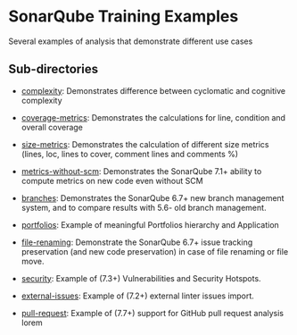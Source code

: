 # SonarQube Training Examples

Several examples of analysis that demonstrate different use cases

## Sub-directories

* [complexity](complexity/): Demonstrates difference between cyclomatic and cognitive complexity

* [coverage-metrics](coverage-metrics/): Demonstrates the calculations for line, condition and overall coverage

* [size-metrics](size-metrics/): Demonstrates the calculation of different size metrics (lines, loc, lines to cover, comment lines and comments %)

* [metrics-without-scm](metrics-without-scm/): Demonstrates the SonarQube 7.1+ ability to compute metrics on new code even without SCM

* [branches](branches/): Demonstrates the SonarQube 6.7+ new branch management system, and to compare results with 5.6- old branch management.

* [portfolios](portfolios/): Example of meaningful Portfolios hierarchy and Application

* [file-renaming](file-renaming/): Demonstrate the SonarQube 6.7+ issue tracking preservation (and new code preservation) in case of file renaming or file move.

* [security](security/): Example of (7.3+) Vulnerabilities and Security Hotspots.

* [external-issues](external-issues/): Example of (7.2+) external linter issues import.

* [pull-request](pull-request/): Example of (7.7+) support for GitHub pull request analysis
lorem